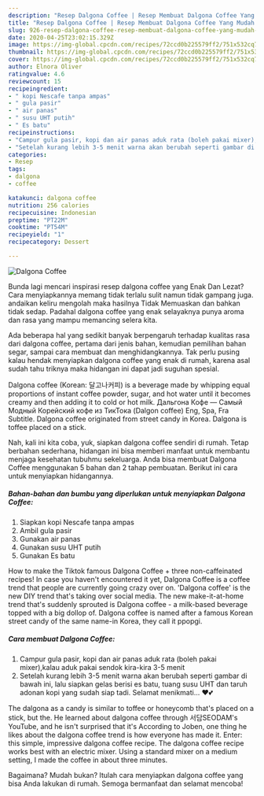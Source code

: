 ```yaml
---
description: "Resep Dalgona Coffee | Resep Membuat Dalgona Coffee Yang Mudah Dan Praktis"
title: "Resep Dalgona Coffee | Resep Membuat Dalgona Coffee Yang Mudah Dan Praktis"
slug: 926-resep-dalgona-coffee-resep-membuat-dalgona-coffee-yang-mudah-dan-praktis
date: 2020-04-25T23:02:15.329Z
image: https://img-global.cpcdn.com/recipes/72ccd0b225579ff2/751x532cq70/dalgona-coffee-foto-resep-utama.jpg
thumbnail: https://img-global.cpcdn.com/recipes/72ccd0b225579ff2/751x532cq70/dalgona-coffee-foto-resep-utama.jpg
cover: https://img-global.cpcdn.com/recipes/72ccd0b225579ff2/751x532cq70/dalgona-coffee-foto-resep-utama.jpg
author: Elnora Oliver
ratingvalue: 4.6
reviewcount: 15
recipeingredient:
- " kopi Nescafe tanpa ampas"
- " gula pasir"
- " air panas"
- " susu UHT putih"
- " Es batu"
recipeinstructions:
- "Campur gula pasir, kopi dan air panas aduk rata (boleh pakai mixer),kalau aduk pakai sendok kira-kira 3-5 menit"
- "Setelah kurang lebih 3-5 menit warna akan berubah seperti gambar di bawah ini, lalu siapkan gelas berisi es batu, tuang susu UHT dan taruh adonan kopi yang sudah siap tadi. Selamat menikmati... ❤️💕"
categories:
- Resep
tags:
- dalgona
- coffee

katakunci: dalgona coffee 
nutrition: 256 calories
recipecuisine: Indonesian
preptime: "PT22M"
cooktime: "PT54M"
recipeyield: "1"
recipecategory: Dessert

---
```



![Dalgona Coffee](https://img-global.cpcdn.com/recipes/72ccd0b225579ff2/751x532cq70/dalgona-coffee-foto-resep-utama.jpg)

Bunda lagi mencari inspirasi resep dalgona coffee yang Enak Dan Lezat? Cara menyiapkannya memang tidak terlalu sulit namun tidak gampang juga. andaikan keliru mengolah maka hasilnya Tidak Memuaskan dan bahkan tidak sedap. Padahal dalgona coffee yang enak selayaknya punya aroma dan rasa yang mampu memancing selera kita.

Ada beberapa hal yang sedikit banyak berpengaruh terhadap kualitas rasa dari dalgona coffee, pertama dari jenis bahan, kemudian pemilihan bahan segar, sampai cara membuat dan menghidangkannya. Tak perlu pusing kalau hendak menyiapkan dalgona coffee yang enak di rumah, karena asal sudah tahu triknya maka hidangan ini dapat jadi suguhan spesial.

Dalgona coffee (Korean: 달고나커피) is a beverage made by whipping equal proportions of instant coffee powder, sugar, and hot water until it becomes creamy and then adding it to cold or hot milk. Дальгона Кофе — Самый Модный Корейский кофе из ТикТока (Dalgon coffee) Eng, Spa, Fra Subtitle. Dalgona coffee originated from street candy in Korea. Dalgona is toffee placed on a stick.


Nah, kali ini kita coba, yuk, siapkan dalgona coffee sendiri di rumah. Tetap berbahan sederhana, hidangan ini bisa memberi manfaat untuk membantu menjaga kesehatan tubuhmu sekeluarga. Anda bisa membuat Dalgona Coffee menggunakan 5 bahan dan 2 tahap pembuatan. Berikut ini cara untuk menyiapkan hidangannya.

<!--inarticleads1-->

##### Bahan-bahan dan bumbu yang diperlukan untuk menyiapkan Dalgona Coffee:

1. Siapkan  kopi Nescafe tanpa ampas
1. Ambil  gula pasir
1. Gunakan  air panas
1. Gunakan  susu UHT putih
1. Gunakan  Es batu


How to make the Tiktok famous Dalgona Coffee + three non-caffeinated recipes! In case you haven&#39;t encountered it yet, Dalgona Coffee is a coffee trend that people are currently going crazy over on. &#39;Dalgona coffee&#39; is the new DIY trend that&#39;s taking over social media. The new make-it-at-home trend that&#39;s suddenly sprouted is Dalgona coffee - a milk-based beverage topped with a big dollop of. Dalgona coffee is named after a famous Korean street candy of the same name-in Korea, they call it ppopgi. 

<!--inarticleads2-->

##### Cara membuat Dalgona Coffee:

1. Campur gula pasir, kopi dan air panas aduk rata (boleh pakai mixer),kalau aduk pakai sendok kira-kira 3-5 menit
1. Setelah kurang lebih 3-5 menit warna akan berubah seperti gambar di bawah ini, lalu siapkan gelas berisi es batu, tuang susu UHT dan taruh adonan kopi yang sudah siap tadi. Selamat menikmati... ❤️💕


The dalgona as a candy is similar to toffee or honeycomb that&#39;s placed on a stick, but the. He learned about dalgona coffee through 서담SEODAM&#39;s YouTube, and he isn&#39;t surprised that it&#39;s According to Joben, one thing he likes about the dalgona coffee trend is how everyone has made it. Enter: this simple, impressive dalgona coffee recipe. The dalgona coffee recipe works best with an electric mixer. Using a standard mixer on a medium setting, I made the coffee in about three minutes. 

Bagaimana? Mudah bukan? Itulah cara menyiapkan dalgona coffee yang bisa Anda lakukan di rumah. Semoga bermanfaat dan selamat mencoba!

